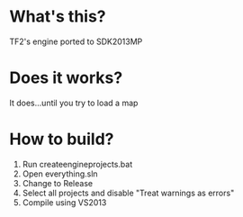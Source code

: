 # What's this?
TF2's engine ported to SDK2013MP

# Does it works?
It does...until you try to load a map

# How to build?
1. Run createengineprojects.bat
2. Open everything.sln
3. Change to Release
4. Select all projects and disable "Treat warnings as errors"
5. Compile using VS2013
